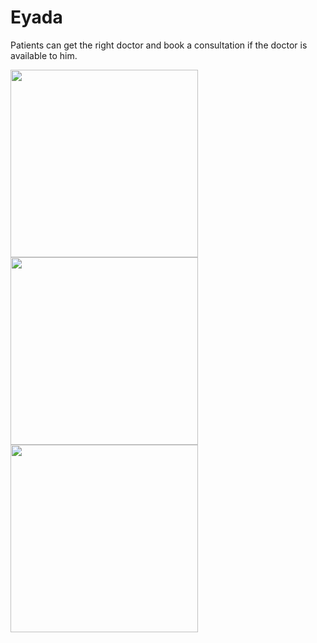 # Eyada
Patients can get the right doctor and book a consultation if the doctor is available to him.

<p float="left">
  <img src="https://user-images.githubusercontent.com/35526918/172154761-2365eb50-8abb-4bef-a67c-ff63d62f26db.jpg" width=300>
  <img src="https://user-images.githubusercontent.com/35526918/172154744-081988b0-96c9-4060-ad15-f76f58bad704.jpg" width=300>
  <img src="https://user-images.githubusercontent.com/35526918/172154738-90d8ccd8-de3a-4be9-a7e2-99c4ee504b44.jpg" width=300>
</p>

